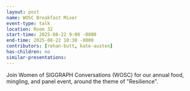 ```yaml
---
layout: post
name: WOSC Breakfast Mixer
event-type: talk
location: Room 32
start-time: 2025-08-22 9:00 -0800
end-time: 2025-08-22 10:30 -0800
contributors: [rehan-butt, kate-austen]
has-children: no
similar-presentations:
---
```


Join Women of SIGGRAPH Conversations (WOSC) for our annual food, mingling, and panel event, around the theme of "Resilience".
